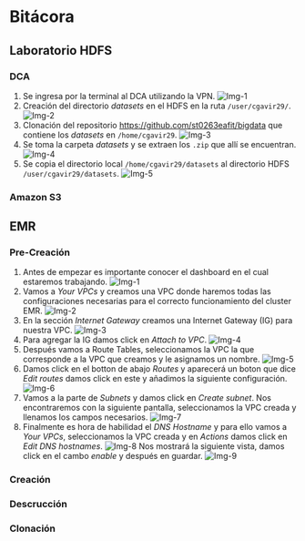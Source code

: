 # Bitácora

## Laboratorio HDFS

### DCA

1. Se ingresa por la terminal al DCA utilizando la VPN. ![Img-1](./images/HDFS-DCA/Img-1.png)
2. Creación del directorio _datasets_ en el HDFS en la ruta `/user/cgavir29/`. ![Img-2](./images/HDFS-DCA/Img-2.png)
3. Clonación del repositorio https://github.com/st0263eafit/bigdata que contiene los _datasets_ en `/home/cgavir29`. ![Img-3](./images/HDFS-DCA/Img-3.png)
4. Se toma la carpeta _datasets_ y se extraen los `.zip` que allí se encuentran. ![Img-4](./images/HDFS-DCA/Img-4.png)
5. Se copia el directorio local `/home/cgavir29/datasets` al directorio HDFS `/user/cgavir29/datasets`. ![Img-5](./images/HDFS-DCA/Img-5.png)

### Amazon S3

## EMR

### Pre-Creación

1. Antes de empezar es importante conocer el dashboard en el cual estaremos trabajando. ![Img-1](./images/EMR/Img-1.png)
2. Vamos a _Your VPCs_ y creamos una VPC donde haremos todas las configuraciones necesarias para el correcto funcionamiento del cluster EMR. ![Img-2](./images/EMR/Img-2.png)
3. En la sección _Internet Gateway_ creamos una Internet Gateway (IG) para nuestra VPC. ![Img-3](./images/EMR/Img-3.png)
4. Para agregar la IG damos click en _Attach to VPC_. ![Img-4](./images/EMR/Img-4.png)
5. Después vamos a Route Tables, seleccionamos la VPC la que corresponde a la VPC que creamos y le asignamos un nombre. ![Img-5](./images/EMR/Img-5.png)
6. Damos click en el botton de abajo _Routes_ y aparecerá un boton que dice _Edit routes_ damos click en este y añadimos la siguiente configuración. ![Img-6](./images/EMR/Img-6.png)
7. Vamos a la parte de _Subnets_ y damos click en _Create subnet_. Nos encontraremos con la siguiente pantalla, seleccionamos la VPC creada y llenamos los campos necesarios. ![Img-7](./images/EMR/Img-7.png)
8. Finalmente es hora de habilidad el _DNS Hostname_ y para ello vamos a _Your VPCs_, seleccionamos la VPC creada y en _Actions_ damos click en _Edit DNS hostnames_. ![Img-8](./images/EMR/Img-8.png)
Nos mostrará la siguiente vista, damos click en el cambo _enable_ y después en guardar. ![Img-9](./images/EMR/Img-9.png)

### Creación

### Descrucción

### Clonación
